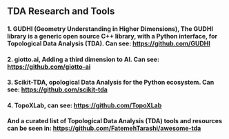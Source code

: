 ## TDA Research and Tools

#### 1. GUDHI (Geometry Understanding in Higher Dimensions), The GUDHI library is a generic open source C++ library, with a Python interface, for Topological Data Analysis (TDA). Can see: https://github.com/GUDHI

#### 2. giotto.ai, Adding a third dimension to AI. Can see: https://github.com/giotto-ai

#### 3.  Scikit-TDA, opological Data Analysis for the Python ecosystem. Can see: https://github.com/scikit-tda

#### 4. TopoXLab, can see: https://github.com/TopoXLab

#### And a curated list of Topological Data Analysis (TDA) tools and resources can be seen in: https://github.com/FatemehTarashi/awesome-tda
